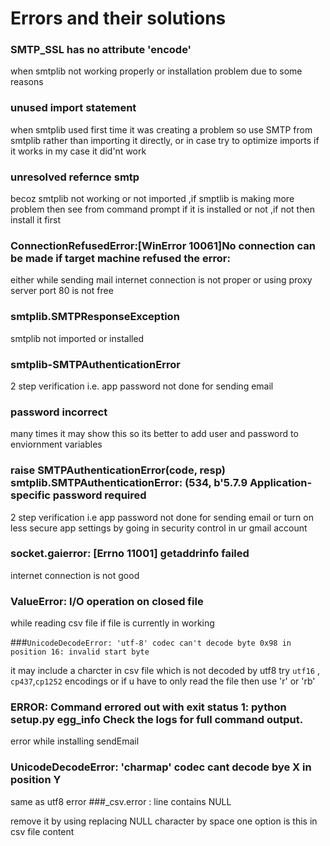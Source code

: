 # Errors and their solutions

### SMTP_SSL has no attribute 'encode'
   when smtplib not working properly or installation problem due to some reasons

### unused import statement 
 when smtplib used first time it was creating a problem so use SMTP from smtplib rather than importing it directly,
 or in case try to optimize imports if it works in my case it did'nt work
						 
### unresolved refernce smtp 
  becoz smtplib not working or not imported ,if smptlib is making more problem then see from command prompt if it is installed or not     ,if not then install it first
                          
### ConnectionRefusedError:[WinError 10061]No connection can be made if target machine refused the error:
   either while sending mail internet connection is not proper or using proxy server port 80 is not free
																									  
### smtplib.SMTPResponseException 
   smtplib not imported or installed

### smtplib-SMTPAuthenticationError 
2 step verification i.e. app password  not done for sending email

### password incorrect 
many times it may show this so its better to add user and password to enviornment variables

### raise SMTPAuthenticationError(code, resp) smtplib.SMTPAuthenticationError: (534, b'5.7.9 Application-specific password required 

2 step verification i.e app password  not done for sending email or turn on less secure app settings by going in security control 
in ur gmail account

### socket.gaierror: [Errno 11001] getaddrinfo failed 

internet connection is not good

### ValueError: I/O operation on closed file 

while reading csv file if file is currently in working 

###`UnicodeDecodeError: 'utf-8' codec can't decode byte 0x98 in position 16: invalid start byte` 

it may include a charcter in csv file which is not decoded by utf8 try `utf16` , `cp437`,`cp1252` encodings or if u have to only read the file then use 'r' or 'rb'

### ERROR: Command errored out with exit status 1: python setup.py egg_info Check the logs for full command output.

error while installing sendEmail
### UnicodeDecodeError: 'charmap' codec cant decode bye X in position Y 
   same as utf8 error
###_csv.error : line contains NULL 

remove it by using replacing NULL character by space one option is this in csv file content
